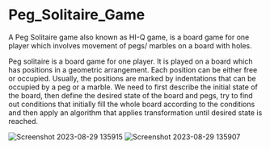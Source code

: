 # Peg_Solitaire_Game
A Peg Solitaire game also known as HI-Q game, is a board game for one player which involves movement of pegs/ marbles on a board with holes.


Peg solitaire is a board game for one player. It is played on a board which has positions in a geometric arrangement. Each position can be either free or occupied. Usually, the positions are marked by indentations that can be occupied by a peg or a marble. We need to first describe the initial state of the board, then define the desired state of the board and pegs, try to find out conditions that initially fill the whole board according to the conditions and then apply an algorithm that applies transformation until desired state is reached.


![Screenshot 2023-08-29 135915](https://github.com/pulkit225/Peg_Solitaire_Game/assets/101818015/58d258c3-f863-49fd-9eef-ab3d9c57c4d9)
![Screenshot 2023-08-29 135907](https://github.com/pulkit225/Peg_Solitaire_Game/assets/101818015/e2e19f6c-870b-4298-89d1-b9c08f127c19)
